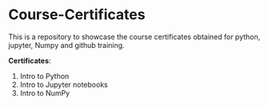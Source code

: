 # Course-Certificates
This is a repository to showcase the course certificates obtained for python, jupyter, Numpy and github training.

**Certificates**:
1. Intro to Python
2. Intro to Jupyter notebooks
3. Intro to NumPy
